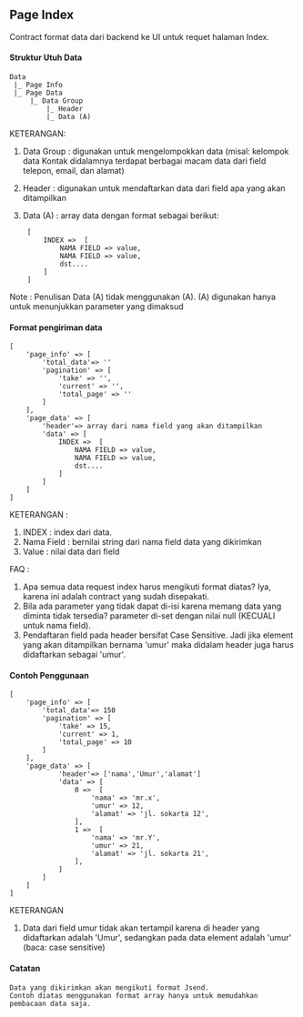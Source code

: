 ## Page Index
Contract format data dari backend ke UI untuk requet halaman Index.

#### Struktur Utuh Data

	Data 
	 |_ Page Info
	 |_ Page Data
	     |_ Data Group
		 	 |_ Header
		 	 |_ Data (A)

				 
KETERANGAN:

1. Data Group : digunakan untuk mengelompokkan data (misal: kelompok data Kontak didalamnya terdapat berbagai macam data dari field telepon, email, dan alamat)
2. Header : digunakan untuk mendaftarkan data dari field apa yang akan ditampilkan
3. Data (A) : array data dengan format sebagai berikut:

		[
			INDEX =>  [
				NAMA FIELD => value,
				NAMA FIELD => value,
				dst....
			]
		]
		
Note : Penulisan Data (A) tidak menggunakan (A). (A) digunakan hanya untuk menunjukkan parameter yang dimaksud		
		
#### Format pengiriman data

	[
	    'page_info' => [
			'total_data'=> '' 	
			'pagination' => [
				'take' => '',
				'current' => '',
				'total_page' => ''
			]
	    ],
	    'page_data' => [
		    'header'=> array dari nama field yang akan ditampilkan
		    'data' => [
				INDEX =>  [
					NAMA FIELD => value,
					NAMA FIELD => value,
					dst....
				]
		    ]
	  	]
	]

KETERANGAN :

1. INDEX : index dari data.
2. Nama Field : bernilai string dari nama field data yang dikirimkan
3. Value : nilai data dari field

FAQ :

1. Apa semua data request index harus mengikuti format diatas? Iya, karena ini adalah contract yang sudah disepakati.
2. Bila ada parameter yang tidak dapat di-isi karena memang data yang diminta tidak tersedia? parameter di-set dengan nilai null (KECUALI untuk nama field). 
3. Pendaftaran field pada header bersifat Case Sensitive. Jadi jika element yang akan ditampilkan bernama 'umur' maka didalam header juga harus didaftarkan sebagai 'umur'.

#### Contoh Penggunaan

	[
	    'page_info' => [
			'total_data'=> 150 	
			'pagination' => [
				'take' => 15,
				'current' => 1,
				'total_page' => 10
			]
	    ],
	    'page_data' => [
	            'header'=> ['nama','Umur','alamat']
	            'data' => [
					0 =>  [
						'nama' => 'mr.x',
						'umur' => 12,
						'alamat' => 'jl. sokarta 12',
					],
					1 =>  [
						'nama' => 'mr.Y',
						'umur' => 21,
						'alamat' => 'jl. sokarta 21',
					],					
	            ]
	        ]
	    ]
	]

KETERANGAN

1. Data dari field umur tidak akan tertampil karena di header yang didaftarkan adalah 'Umur', sedangkan pada data element adalah 'umur' (baca: case sensitive)

#### Catatan

	Data yang dikirimkan akan mengikuti format Jsend. 
	Contoh diatas menggunakan format array hanya untuk memudahkan pembacaan data saja.
